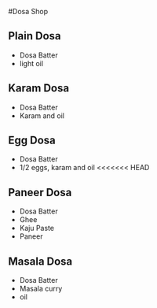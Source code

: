 #Dosa Shop

## Plain Dosa
* Dosa Batter
* light oil

## Karam Dosa
* Dosa Batter
* Karam and oil

## Egg Dosa
* Dosa Batter
* 1/2 eggs, karam and oil
<<<<<<< HEAD

## Paneer Dosa
* Dosa Batter
* Ghee
* Kaju Paste
* Paneer

## Masala Dosa
* Dosa Batter
* Masala curry
* oil